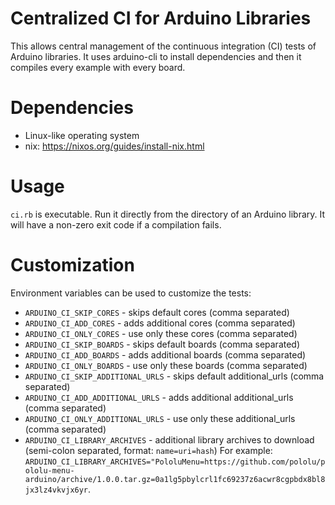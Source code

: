 # Centralized CI for Arduino Libraries

This allows central management of the continuous integration (CI) tests of Arduino libraries. It uses arduino-cli to install dependencies and then it compiles every example with every board.

# Dependencies

* Linux-like operating system
* nix: https://nixos.org/guides/install-nix.html

# Usage

`ci.rb` is executable. Run it directly from the directory of an Arduino library. It will have a non-zero exit code if a compilation fails.

# Customization

Environment variables can be used to customize the tests:

* `ARDUINO_CI_SKIP_CORES` - skips default cores (comma separated)
* `ARDUINO_CI_ADD_CORES` -  adds additional cores (comma separated)
* `ARDUINO_CI_ONLY_CORES` -  use only these cores (comma separated)
* `ARDUINO_CI_SKIP_BOARDS` - skips default boards (comma separated)
* `ARDUINO_CI_ADD_BOARDS` -  adds additional boards (comma separated)
* `ARDUINO_CI_ONLY_BOARDS` -  use only these boards (comma separated)
* `ARDUINO_CI_SKIP_ADDITIONAL_URLS` - skips default additional_urls (comma separated)
* `ARDUINO_CI_ADD_ADDITIONAL_URLS` -  adds additional additional_urls (comma separated)
* `ARDUINO_CI_ONLY_ADDITIONAL_URLS` -  use only these additional_urls (comma separated)
* `ARDUINO_CI_LIBRARY_ARCHIVES` - additional library archives to download (semi-colon separated, format: `name=uri=hash`) For example: `ARDUINO_CI_LIBRARY_ARCHIVES="PololuMenu=https://github.com/pololu/pololu-menu-arduino/archive/1.0.0.tar.gz=0a1lg5pbylcrl1fc69237z6acwr8cgpbdx8bl8jx3lz4vkvjx6yr`.
